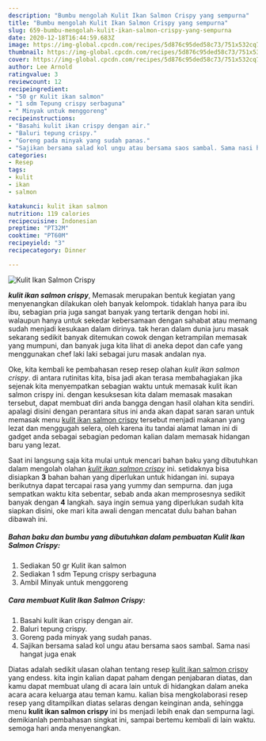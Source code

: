 ```yaml
---
description: "Bumbu mengolah Kulit Ikan Salmon Crispy yang sempurna"
title: "Bumbu mengolah Kulit Ikan Salmon Crispy yang sempurna"
slug: 659-bumbu-mengolah-kulit-ikan-salmon-crispy-yang-sempurna
date: 2020-12-18T16:44:59.683Z
image: https://img-global.cpcdn.com/recipes/5d876c95ded58c73/751x532cq70/kulit-ikan-salmon-crispy-foto-resep-utama.jpg
thumbnail: https://img-global.cpcdn.com/recipes/5d876c95ded58c73/751x532cq70/kulit-ikan-salmon-crispy-foto-resep-utama.jpg
cover: https://img-global.cpcdn.com/recipes/5d876c95ded58c73/751x532cq70/kulit-ikan-salmon-crispy-foto-resep-utama.jpg
author: Lee Arnold
ratingvalue: 3
reviewcount: 12
recipeingredient:
- "50 gr Kulit ikan salmon"
- "1 sdm Tepung crispy serbaguna"
- " Minyak untuk menggoreng"
recipeinstructions:
- "Basahi kulit ikan crispy dengan air."
- "Baluri tepung crispy."
- "Goreng pada minyak yang sudah panas."
- "Sajikan bersama salad kol ungu atau bersama saos sambal. Sama nasi hangat juga enak"
categories:
- Resep
tags:
- kulit
- ikan
- salmon

katakunci: kulit ikan salmon 
nutrition: 119 calories
recipecuisine: Indonesian
preptime: "PT32M"
cooktime: "PT60M"
recipeyield: "3"
recipecategory: Dinner

---
```



![Kulit Ikan Salmon Crispy](https://img-global.cpcdn.com/recipes/5d876c95ded58c73/751x532cq70/kulit-ikan-salmon-crispy-foto-resep-utama.jpg)

<b><i>kulit ikan salmon crispy</i></b>, Memasak merupakan bentuk kegiatan yang menyenangkan dilakukan oleh banyak kelompok. tidaklah hanya para ibu ibu, sebagian pria juga sangat banyak yang tertarik dengan hobi ini. walaupun hanya untuk sekedar kebersamaan dengan sahabat atau memang sudah menjadi kesukaan dalam dirinya. tak heran dalam dunia juru masak sekarang sedikit banyak ditemukan cowok dengan ketrampilan memasak yang mumpuni, dan banyak juga kita lihat di aneka depot dan cafe yang menggunakan chef laki laki sebagai juru masak andalan nya.



Oke, kita kembali ke pembahasan resep resep olahan <i>kulit ikan salmon crispy</i>. di antara rutinitas kita, bisa jadi akan terasa membahagiakan jika sejenak kita menyempatkan sebagian waktu untuk memasak kulit ikan salmon crispy ini. dengan kesuksesan kita dalam memasak masakan tersebut, dapat membuat diri anda bangga dengan hasil olahan kita sendiri. apalagi disini dengan perantara situs ini anda akan dapat saran saran untuk memasak menu <u>kulit ikan salmon crispy</u> tersebut menjadi makanan yang lezat dan menggugah selera, oleh karena itu tandai alamat laman ini di gadget anda sebagai sebagian pedoman kalian dalam memasak hidangan baru yang lezat.


Saat ini langsung saja kita mulai untuk mencari bahan baku yang dibutuhkan dalam mengolah olahan <u><i>kulit ikan salmon crispy</i></u> ini. setidaknya bisa disiapkan <b>3</b> bahan bahan yang diperlukan untuk hidangan ini. supaya berikutnya dapat tercapai rasa yang yummy dan sempurna. dan juga sempatkan waktu kita sebentar, sebab anda akan memprosesnya sedikit banyak dengan <b>4</b> langkah. saya ingin semua yang diperlukan sudah kita siapkan disini, oke mari kita awali dengan mencatat dulu bahan bahan dibawah ini.

<!--inarticleads1-->

##### Bahan baku dan bumbu yang dibutuhkan dalam pembuatan Kulit Ikan Salmon Crispy:

1. Sediakan 50 gr Kulit ikan salmon
1. Sediakan 1 sdm Tepung crispy serbaguna
1. Ambil  Minyak untuk menggoreng




<!--inarticleads2-->

##### Cara membuat Kulit Ikan Salmon Crispy:

1. Basahi kulit ikan crispy dengan air.
1. Baluri tepung crispy.
1. Goreng pada minyak yang sudah panas.
1. Sajikan bersama salad kol ungu atau bersama saos sambal. Sama nasi hangat juga enak




Diatas adalah sedikit ulasan olahan tentang resep <u>kulit ikan salmon crispy</u> yang endess. kita ingin kalian dapat paham dengan penjabaran diatas, dan kamu dapat membuat ulang di acara lain untuk di hidangkan dalam aneka acara acara keluarga atau teman kamu. kalian bisa mengkolaborasi resep resep yang ditampilkan diatas selaras dengan keinginan anda, sehingga menu <b>kulit ikan salmon crispy</b> ini bs menjadi lebih enak dan sempurna lagi. demikianlah pembahasan singkat ini, sampai bertemu kembali di lain waktu. semoga hari anda menyenangkan.
